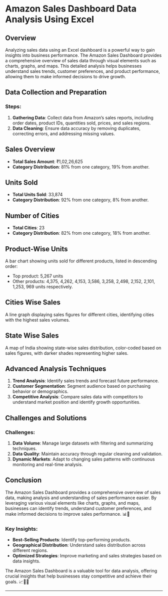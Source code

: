 # Amazon Sales Dashboard Data Analysis Using Excel

## Overview
Analyzing sales data using an Excel dashboard is a powerful way to gain insights into business performance.
The Amazon Sales Dashboard provides a comprehensive overview of sales data through visual elements such as charts,
graphs, and maps. This detailed analysis helps businesses understand sales trends, customer preferences, and product
performance, allowing them to make informed decisions to drive growth.

## Data Collection and Preparation
### Steps:
1. **Gathering Data**: Collect data from Amazon’s sales reports, including order dates, product IDs, quantities
    sold, prices, and sales regions.
2. **Data Cleaning**: Ensure data accuracy by removing duplicates, correcting errors, and addressing missing values.

## Sales Overview
- **Total Sales Amount**: ₹1,02,26,625
- **Category Distribution**: 81% from one category, 19% from another.

## Units Sold
- **Total Units Sold**: 33,874
- **Category Distribution**: 92% from one category, 8% from another.

## Number of Cities
- **Total Cities**: 23
- **Category Distribution**: 82% from one category, 18% from another.

## Product-Wise Units
A bar chart showing units sold for different products, listed in descending order:
- Top product: 5,267 units
- Other products: 4,375, 4,262, 4,153, 3,586, 3,258, 2,498, 2,152, 2,101, 1,253, 969 units respectively.

## Cities Wise Sales
A line graph displaying sales figures for different cities, identifying cities with the highest sales volumes.

## State Wise Sales
A map of India showing state-wise sales distribution, color-coded based on sales figures, with darker shades representing higher sales.

## Advanced Analysis Techniques
1. **Trend Analysis**: Identify sales trends and forecast future performance.
2. **Customer Segmentation**: Segment audience based on purchasing behavior or demographics.
3. **Competitive Analysis**: Compare sales data with competitors to understand market position and identify growth opportunities.

## Challenges and Solutions
### Challenges:
1. **Data Volume**: Manage large datasets with filtering and summarizing techniques.
2. **Data Quality**: Maintain accuracy through regular cleaning and validation.
3. **Dynamic Markets**: Adapt to changing sales patterns with continuous monitoring and real-time analysis.

## Conclusion
The Amazon Sales Dashboard provides a comprehensive overview of sales data, making analysis and understanding of sales performance easier.
By leveraging various visual elements like charts, graphs, and maps, businesses can identify trends, understand customer preferences, and 
make informed decisions to improve sales performance. 📊🚀

### Key Insights:
- **Best-Selling Products**: Identify top-performing products.
- **Geographical Distribution**: Understand sales distribution across different regions.
- **Optimized Strategies**: Improve marketing and sales strategies based on data insights.

The Amazon Sales Dashboard is a valuable tool for data analysis, offering crucial insights that help businesses stay competitive and achieve their goals. 📈💼🌟

---

